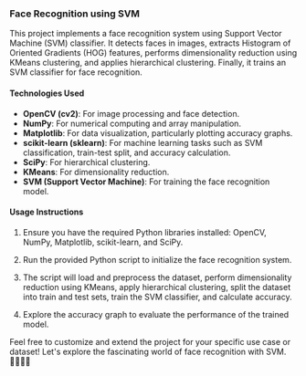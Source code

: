 ### Face Recognition using SVM

This project implements a face recognition system using Support Vector Machine (SVM) classifier. It detects faces in images, extracts Histogram of Oriented Gradients (HOG) features, performs dimensionality reduction using KMeans clustering, and applies hierarchical clustering. Finally, it trains an SVM classifier for face recognition.

#### Technologies Used

- **OpenCV (cv2)**: For image processing and face detection.
- **NumPy**: For numerical computing and array manipulation.
- **Matplotlib**: For data visualization, particularly plotting accuracy graphs.
- **scikit-learn (sklearn)**: For machine learning tasks such as SVM classification, train-test split, and accuracy calculation.
- **SciPy**: For hierarchical clustering.
- **KMeans**: For dimensionality reduction.
- **SVM (Support Vector Machine)**: For training the face recognition model.

#### Usage Instructions

1. Ensure you have the required Python libraries installed: OpenCV, NumPy, Matplotlib, scikit-learn, and SciPy.
   
2. Run the provided Python script to initialize the face recognition system.
   
3. The script will load and preprocess the dataset, perform dimensionality reduction using KMeans, apply hierarchical clustering, split the dataset into train and test sets, train the SVM classifier, and calculate accuracy.

4. Explore the accuracy graph to evaluate the performance of the trained model.

Feel free to customize and extend the project for your specific use case or dataset! Let's explore the fascinating world of face recognition with SVM. 🧑‍💻📸🤖
